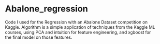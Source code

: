 # Abalone_regression
Code I used for the Regression with an Abalone Dataset competition on Kaggle. Algorithm is a simple application of techniques from the Kaggle ML courses, using PCA and intuition for feature engineering, and xgboost for the final model on those features. 
